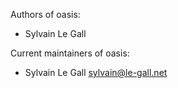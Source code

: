 <!--- OASIS_START --->
<!--- DO NOT EDIT (digest: d937d90acb59231f8c899a1862010943) --->

Authors of oasis:

* Sylvain Le Gall

Current maintainers of oasis:

* Sylvain Le Gall <sylvain@le-gall.net>

<!--- OASIS_STOP --->
